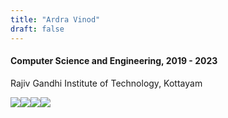```yaml
---
title: "Ardra Vinod"
draft: false
---
```


#### Computer Science and Engineering, 2019 - 2023
Rajiv Gandhi Institute of Technology, Kottayam


[<img style="float: left;"  src = "https://img.shields.io/badge/github-545454?&style=for-the-badge&logo=github&logoColor=white">][github_account] 
[<img style="float: left;" src="https://img.shields.io/badge/view_site-FD5D8E?&style=for-the-badge&logoColor=white" />][github_pages]
[<img style="float: left;" src="https://img.shields.io/badge/source-545454?&style=for-the-badge&logo=github&logoColor=white" />][github_repo]
[<img style="float: left;" src="https://img.shields.io/badge/linkedin-FD5D8E?&style=for-the-badge&logo=linkedin&logoColor=white" />][linkedin]


[linkedin]: https://www.linkedin.com/in/ardra-vinod-09a1181b7/
[github_account]: https://github.com/ardra31
[github_repo]: https://github.com/ardra31/HackClub
[github_pages]: https://ardra31.github.io/HackClub/
